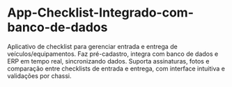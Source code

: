 # App-Checklist-Integrado-com-banco-de-dados
Aplicativo de checklist para gerenciar entrada e entrega de veículos/equipamentos. Faz pré-cadastro, integra com banco de dados e ERP em tempo real, sincronizando dados. Suporta assinaturas, fotos e comparação entre checklists de entrada e entrega, com interface intuitiva e validações por chassi.
